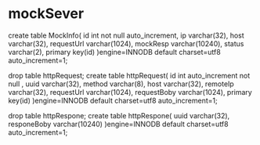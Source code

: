 # mockSever

create table MockInfo(
  id  int not null auto_increment,
  ip varchar(32),
	host     varchar(32),
	requestUrl varchar(1024),
	mockResp   varchar(10240),
	status     varchar(2),
	primary key(id) 
)engine=INNODB  default charset=utf8 auto_increment=1;


drop table httpRequest;
create table httpRequest(
    id  int auto_increment not null ,
    uuid  varchar(32),
	method varchar(8),
	host varchar(32),
	remoteIp varchar(32),
	requestUrl varchar(1024),
	requestBoby varchar(1024),
	primary key(id) 
)engine=INNODB  default charset=utf8 auto_increment=1;

drop table httpRespone;
create table httpRespone(
    uuid  varchar(32), 
	responeBoby varchar(10240)
)engine=INNODB  default charset=utf8 auto_increment=1;
